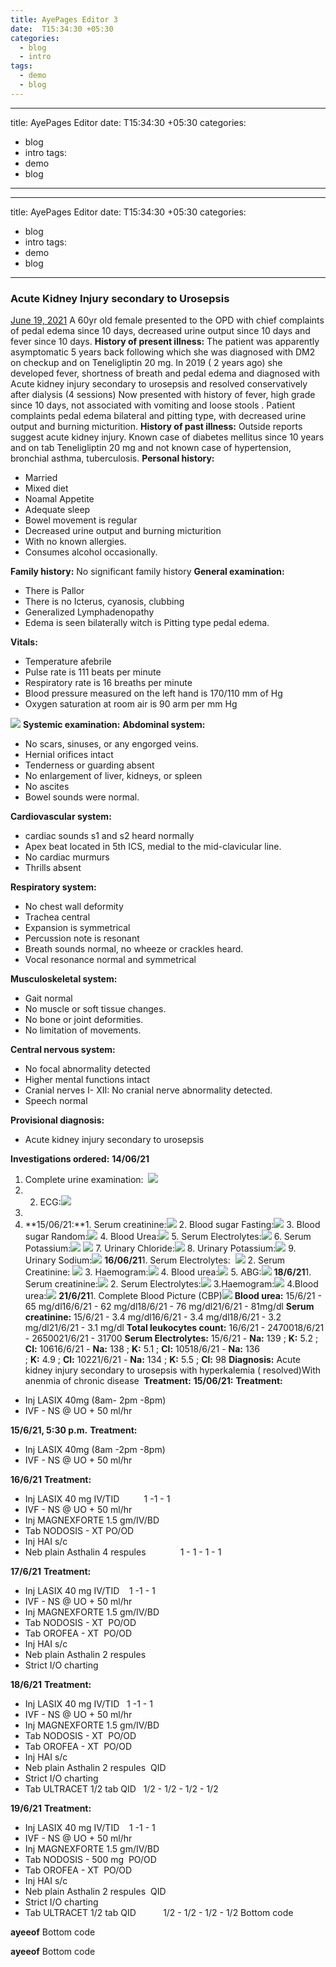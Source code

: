 ```yaml
---
title: AyePages Editor 3
date:  T15:34:30 +05:30
categories:
  - blog
  - intro
tags:
  - demo
  - blog
---
```

  ---
title: AyePages Editor
date:  T15:34:30 +05:30
categories:
  - blog
  - intro
tags:
  - demo
  - blog
---

***

title: AyePages Editor
date:  T15:34:30 +05:30
categories:

* blog
* intro
    tags:
* demo
* blog

***

### Acute Kidney Injury secondary to Urosepsis

[ June 19, 2021](https://casescape.blogspot.com/2021/06/acute-kidney-injury-secondary-to.html)
A 60yr old female presented to the OPD with chief complaints of pedal edema since 10 days, decreased urine output since 10 days and fever since 10 days.
**History of present illness:**
The patient was apparently asymptomatic 5 years back following which she was diagnosed with DM2 on checkup and on Teneligliptin 20 mg. In 2019 ( 2 years ago) she developed fever, shortness of breath and pedal edema and diagnosed with Acute kidney injury secondary to urosepsis and resolved conservatively after dialysis (4 sessions)
Now presented with history of fever, high grade since 10 days, not associated with vomiting and loose stools . Patient complaints pedal edema bilateral and pitting type, with decreased urine output and burning micturition.
**History of past illness:**
Outside reports suggest acute kidney injury. Known case of diabetes mellitus since 10 years and on tab Teneligliptin 20 mg and not known case of hypertension, bronchial asthma, tuberculosis.
**Personal history:**

* Married
* Mixed diet
* Noamal Appetite
* Adequate sleep
* Bowel movement is regular
* Decreased urine output and burning micturition
* With no known allergies.
* Consumes alcohol occasionally.

**Family history:**
No significant family history
**General examination:**

* There is Pallor
* There is no Icterus, cyanosis, clubbing
* Generalized Lymphadenopathy
* Edema is seen bilaterally witch is Pitting type pedal edema.

**Vitals:**

* Temperature afebrile
* Pulse rate is 111 beats per minute
* Respiratory rate is 16 breaths per minute
* Blood pressure measured on the left hand is 170/110 mm of Hg
* Oxygen saturation at room air is 90 arm per mm Hg

[![](https://1.bp.blogspot.com/-aS0AZT-3z_s/YM3tXOmtRgI/AAAAAAAAJVQ/_J9CbpiawFE-tlsGxxvlDUft7GvY_zGzwCLcBGAsYHQ/s320/IMG-20210619-WA0030.jpg)](https://1.bp.blogspot.com/-aS0AZT-3z_s/YM3tXOmtRgI/AAAAAAAAJVQ/_J9CbpiawFE-tlsGxxvlDUft7GvY_zGzwCLcBGAsYHQ/s1000/IMG-20210619-WA0030.jpg)
**Systemic examination:**
**Abdominal system:**

* No scars, sinuses, or any engorged veins.
* Hernial orifices intact
* Tenderness or guarding absent
* No enlargement of liver, kidneys, or spleen
* No ascites
* Bowel sounds were normal.

**Cardiovascular system:**

* cardiac sounds s1 and s2 heard normally
* Apex beat located in 5th ICS, medial to the mid-clavicular line.
* No cardiac murmurs
* Thrills absent

**Respiratory system:**

* No chest wall deformity
* Trachea central
* Expansion is symmetrical
* Percussion note is resonant
* Breath sounds normal, no wheeze or crackles heard.
* Vocal resonance normal and symmetrical

**Musculoskeletal system:**

* Gait normal
* No muscle or soft tissue changes.
* No bone or joint deformities.
* No limitation of movements.

**Central nervous system:**

* No focal abnormality detected
* Higher mental functions intact
* Cranial nerves I- XII: No cranial nerve abnormality detected.
* Speech normal

**Provisional diagnosis:**

* Acute kidney injury secondary to urosepsis

**Investigations ordered:**
**14/06/21**

1. Complete urine examination:
     [![](https://1.bp.blogspot.com/-43wjlbWa-gc/YM4EiO4fSlI/AAAAAAAAJVY/IR48U1lUu9449K2tj-1pO4MvTzAcj4BYACLcBGAsYHQ/s320/Complete%2BUrine%2BE%2B-%2B14.jpg)](https://1.bp.blogspot.com/-43wjlbWa-gc/YM4EiO4fSlI/AAAAAAAAJVY/IR48U1lUu9449K2tj-1pO4MvTzAcj4BYACLcBGAsYHQ/s779/Complete%2BUrine%2BE%2B-%2B14.jpg)
2. 
    2. ECG:[![](https://1.bp.blogspot.com/-RwLbqUbC8CQ/YM4InJnd_EI/AAAAAAAAJXI/PzviHCGkfsYEuqElfzzQob4A91SuyQo8ACLcBGAsYHQ/s320/IMG-20210619-WA0022.jpg)](https://1.bp.blogspot.com/-RwLbqUbC8CQ/YM4InJnd_EI/AAAAAAAAJXI/PzviHCGkfsYEuqElfzzQob4A91SuyQo8ACLcBGAsYHQ/s1197/IMG-20210619-WA0022.jpg)
3. 
4. \*\*15/06/21:\*\*1. Serum creatinine:[![](https://1.bp.blogspot.com/-FXA5peuCZYA/YM4E418N1YI/AAAAAAAAJVg/92un2vylBXMwkNW6krN-Ho2JmuCcohd3ACLcBGAsYHQ/s320/Serum%2Bcretainine%2B-%2B15.jpg)](https://1.bp.blogspot.com/-FXA5peuCZYA/YM4E418N1YI/AAAAAAAAJVg/92un2vylBXMwkNW6krN-Ho2JmuCcohd3ACLcBGAsYHQ/s783/Serum%2Bcretainine%2B-%2B15.jpg) 2. Blood sugar Fasting:[![](https://1.bp.blogspot.com/-T2yCZ1wbS3c/YM4FBu92eRI/AAAAAAAAJVk/uhaowFLPYJ4UxQdtlm5ChHSU4-jYqJ3bgCLcBGAsYHQ/s320/Blood%2Bsugar%2B-%2Bfasting%2B-%2B15.jpg)](https://1.bp.blogspot.com/-T2yCZ1wbS3c/YM4FBu92eRI/AAAAAAAAJVk/uhaowFLPYJ4UxQdtlm5ChHSU4-jYqJ3bgCLcBGAsYHQ/s786/Blood%2Bsugar%2B-%2Bfasting%2B-%2B15.jpg) 3. Blood sugar Random:[![](https://1.bp.blogspot.com/-Zu8bExs7pVI/YM4FBgdY34I/AAAAAAAAJVo/h0_Ipg8pIYkIPytmPPz8dVJwvHqsBj4wgCLcBGAsYHQ/s320/Blood%2Bsugar%2B-%2Brandom%2B-%2B15.jpg)](https://1.bp.blogspot.com/-Zu8bExs7pVI/YM4FBgdY34I/AAAAAAAAJVo/h0_Ipg8pIYkIPytmPPz8dVJwvHqsBj4wgCLcBGAsYHQ/s957/Blood%2Bsugar%2B-%2Brandom%2B-%2B15.jpg) 4. Blood Urea:[![](https://1.bp.blogspot.com/--2wXz6jodxI/YM4FBg417iI/AAAAAAAAJVs/7qKAxZwmWcQyogD9XkZT7CfLkO8kmg6cgCLcBGAsYHQ/s320/Blood%2Burea%2B-%2B15.jpg)](https://1.bp.blogspot.com/--2wXz6jodxI/YM4FBg417iI/AAAAAAAAJVs/7qKAxZwmWcQyogD9XkZT7CfLkO8kmg6cgCLcBGAsYHQ/s823/Blood%2Burea%2B-%2B15.jpg) 5. Serum Electrolytes:[![](https://1.bp.blogspot.com/-Wvp_G7NLoWk/YM4FCKlp1_I/AAAAAAAAJVw/hQbvcvTfl-gzsxTgMR1z_vR-6lgJrwr1wCLcBGAsYHQ/s320/Serum%2Belectrolytes%2B-%2B15.jpg)](https://1.bp.blogspot.com/-Wvp_G7NLoWk/YM4FCKlp1_I/AAAAAAAAJVw/hQbvcvTfl-gzsxTgMR1z_vR-6lgJrwr1wCLcBGAsYHQ/s957/Serum%2Belectrolytes%2B-%2B15.jpg) 6. Serum Potassium:[![](https://1.bp.blogspot.com/-ByoSht2I3nw/YM4F9c9uEFI/AAAAAAAAJWc/ER4p8hRL_R8YuMkzSRKutLeBGE_ERo6owCLcBGAsYHQ/s320/Serum%2BK%2B-%2B15.jpg)](https://1.bp.blogspot.com/-ByoSht2I3nw/YM4F9c9uEFI/AAAAAAAAJWc/ER4p8hRL_R8YuMkzSRKutLeBGE_ERo6owCLcBGAsYHQ/s802/Serum%2BK%2B-%2B15.jpg) [![](https://1.bp.blogspot.com/-KAIOu7H8nHQ/YM4F9YXw4VI/AAAAAAAAJWY/N5s574fMKi8QG-vt0l8p3qgjRTLf-J6hQCLcBGAsYHQ/s320/Serum%2BK%2B-%2B15%2B%25282%2529.jpg)](https://1.bp.blogspot.com/-KAIOu7H8nHQ/YM4F9YXw4VI/AAAAAAAAJWY/N5s574fMKi8QG-vt0l8p3qgjRTLf-J6hQCLcBGAsYHQ/s789/Serum%2BK%2B-%2B15%2B%25282%2529.jpg) 7. Urinary Chloride:[![](https://1.bp.blogspot.com/-FwW5j9OAN8Y/YM4HHJ16ZgI/AAAAAAAAJWw/EIQgUV0LXAoMcDRUQIwQoQAfDkdAXX5cwCLcBGAsYHQ/s320/Urinary%2Bchloride%2B-%2B15.jpg)](https://1.bp.blogspot.com/-FwW5j9OAN8Y/YM4HHJ16ZgI/AAAAAAAAJWw/EIQgUV0LXAoMcDRUQIwQoQAfDkdAXX5cwCLcBGAsYHQ/s888/Urinary%2Bchloride%2B-%2B15.jpg) 8. Urinary Potassium:[![](https://1.bp.blogspot.com/-_6EuqdmcjWY/YM4HHGWXgZI/AAAAAAAAJW0/bZ9vuQlR5RQWmL4AHBbWfCUwjng5_6nHwCLcBGAsYHQ/s320/Urinary%2BK%2B-%2B15.jpg)](https://1.bp.blogspot.com/-_6EuqdmcjWY/YM4HHGWXgZI/AAAAAAAAJW0/bZ9vuQlR5RQWmL4AHBbWfCUwjng5_6nHwCLcBGAsYHQ/s847/Urinary%2BK%2B-%2B15.jpg) 9. Urinary Sodium:[![](https://1.bp.blogspot.com/-l-Gj3AXptSU/YM4HHP4CdII/AAAAAAAAJW4/g0xUE7FiBJssgpPAXpFYrxxUIaDE5xYtwCLcBGAsYHQ/s320/Urinary%2BNa-%2B15.jpg)](https://1.bp.blogspot.com/-l-Gj3AXptSU/YM4HHP4CdII/AAAAAAAAJW4/g0xUE7FiBJssgpPAXpFYrxxUIaDE5xYtwCLcBGAsYHQ/s802/Urinary%2BNa-%2B15.jpg) **16/06/21**1. Serum Electrolytes:  [![](https://1.bp.blogspot.com/-zVw14u8IuVc/YM4FvRsL6BI/AAAAAAAAJWQ/Qd0FyUZ86OwBzz6rKVLMxCkN8tZ9vyH3gCLcBGAsYHQ/s320/Serum%2Belectrolytes%2B-%2B16.jpg)](https://1.bp.blogspot.com/-zVw14u8IuVc/YM4FvRsL6BI/AAAAAAAAJWQ/Qd0FyUZ86OwBzz6rKVLMxCkN8tZ9vyH3gCLcBGAsYHQ/s794/Serum%2Belectrolytes%2B-%2B16.jpg) 2. Serum Creatinine: [![](https://1.bp.blogspot.com/-ErLWIKL5bkI/YM4FviXZGAI/AAAAAAAAJWU/b4hQz_Nl260IAmRIiYvQMKT1uJR7iapvQCLcBGAsYHQ/s320/Serum%2Bcreatinine%2B-%2B16.jpg)](https://1.bp.blogspot.com/-ErLWIKL5bkI/YM4FviXZGAI/AAAAAAAAJWU/b4hQz_Nl260IAmRIiYvQMKT1uJR7iapvQCLcBGAsYHQ/s870/Serum%2Bcreatinine%2B-%2B16.jpg) 3. Haemogram:[![](https://1.bp.blogspot.com/-8pAU4EB-qsQ/YM4Fu5ThsJI/AAAAAAAAJWI/sjShP5yVTAUz75aQOl9h58qS4aLVaTasgCLcBGAsYHQ/s320/Haemogram%2B-%2B16.jpg)](https://1.bp.blogspot.com/-8pAU4EB-qsQ/YM4Fu5ThsJI/AAAAAAAAJWI/sjShP5yVTAUz75aQOl9h58qS4aLVaTasgCLcBGAsYHQ/s811/Haemogram%2B-%2B16.jpg) 4. Blood urea:[![](https://1.bp.blogspot.com/-Se4zc_2Wieo/YM4Fu86leaI/AAAAAAAAJWE/8opa0WXRqY0i7YmTtnE1Th1j8G8EtKtFACLcBGAsYHQ/s320/Blood%2Burea%2B-%2B16.jpg)](https://1.bp.blogspot.com/-Se4zc_2Wieo/YM4Fu86leaI/AAAAAAAAJWE/8opa0WXRqY0i7YmTtnE1Th1j8G8EtKtFACLcBGAsYHQ/s1219/Blood%2Burea%2B-%2B16.jpg) 5. ABG:[![](https://1.bp.blogspot.com/-a8I3cZ_IZEk/YM4Fu1Eu8OI/AAAAAAAAJWM/ApiWqWHTldkDK9YdloYs1wMsixZCGitHwCLcBGAsYHQ/s320/ABG%2B-%2B16.jpg)](https://1.bp.blogspot.com/-a8I3cZ_IZEk/YM4Fu1Eu8OI/AAAAAAAAJWM/ApiWqWHTldkDK9YdloYs1wMsixZCGitHwCLcBGAsYHQ/s957/ABG%2B-%2B16.jpg) **18/6/21**1. Serum creatinine:[![](https://1.bp.blogspot.com/-SEdSCrR_yrI/YM61v8-xaxI/AAAAAAAAJaI/NnB32UJ0TZ8JMuHJ_y6Cm2UmK7Sx1En3ACPcBGAsYHg/s320/IMG-20210620-WA0007__01.jpg)](https://1.bp.blogspot.com/-SEdSCrR_yrI/YM61v8-xaxI/AAAAAAAAJaI/NnB32UJ0TZ8JMuHJ_y6Cm2UmK7Sx1En3ACPcBGAsYHg/s720/IMG-20210620-WA0007__01.jpg) 2. Serum Electrolytes:[![](https://1.bp.blogspot.com/-w7e0fpFD-vQ/YM62PCwGNwI/AAAAAAAAJac/sC1E6DbmKDUKsELWxMwBTJm_MovJkvimQCPcBGAsYHg/s320/IMG-20210620-WA0006__01.jpg)](https://1.bp.blogspot.com/-w7e0fpFD-vQ/YM62PCwGNwI/AAAAAAAAJac/sC1E6DbmKDUKsELWxMwBTJm_MovJkvimQCPcBGAsYHg/s720/IMG-20210620-WA0006__01.jpg) 3.Haemogram:[![](https://1.bp.blogspot.com/-JM3GLKfgdlE/YM62adW_HKI/AAAAAAAAJag/OiJXbrqj4HM2BFBYH99wJRZsszR1AGhNgCPcBGAsYHg/s320/IMG-20210620-WA0005__01__01.jpg)](https://1.bp.blogspot.com/-JM3GLKfgdlE/YM62adW_HKI/AAAAAAAAJag/OiJXbrqj4HM2BFBYH99wJRZsszR1AGhNgCPcBGAsYHg/s660/IMG-20210620-WA0005__01__01.jpg) 4.Blood urea:[![](https://1.bp.blogspot.com/-K7t121eB2rg/YM62q4JIxAI/AAAAAAAAJao/_pOeFKyPRWUk62CZ10U7_BHSyQhwpHpkgCPcBGAsYHg/s320/IMG-20210620-WA0008__02.jpg)](https://1.bp.blogspot.com/-K7t121eB2rg/YM62q4JIxAI/AAAAAAAAJao/_pOeFKyPRWUk62CZ10U7_BHSyQhwpHpkgCPcBGAsYHg/s720/IMG-20210620-WA0008__02.jpg) **21/6/21**1. Complete Blood Picture (CBP)[![](https://1.bp.blogspot.com/-584xEnIAD6E/YNAJpXUa1vI/AAAAAAAAJbU/_wuS3MOgyC4T7bmQDCB6GJbpzlNZwC7sQCPcBGAsYHg/s320/IMG-20210621-WA0001%257E3.jpg)](https://1.bp.blogspot.com/-584xEnIAD6E/YNAJpXUa1vI/AAAAAAAAJbU/_wuS3MOgyC4T7bmQDCB6GJbpzlNZwC7sQCPcBGAsYHg/s675/IMG-20210621-WA0001%257E3.jpg) **Blood urea:** 15/6/21 - 65 mg/dl16/6/21 - 62 mg/dl18/6/21 - 76 mg/dl21/6/21 - 81mg/dl **Serum creatinine:** 15/6/21 - 3.4 mg/dl16/6/21 - 3.4 mg/dl18/6/21 - 3.2 mg/dl21/6/21 - 3.1 mg/dl **Total leukocytes count:** 16/6/21 - 2470018/6/21 - 2650021/6/21 - 31700 **Serum Electrolytes:** 15/6/21 - **Na:** 139 ; **K:** 5.2 ; **Cl:** 10616/6/21 - **Na:** 138 ; **K:** 5.1 ; **Cl:** 10518/6/21 - **Na:** 136 ; **K:** 4.9 ; **Cl:** 10221/6/21 - **Na:** 134 ; **K:** 5.5 ; **Cl:** 98 **Diagnosis:** Acute kidney injury secondary to urosepsis with hyperkalemia ( resolved)With anenmia of chronic disease  **Treatment:** **15/06/21:** **Treatment:**

* Inj LASIX 40mg (8am- 2pm -8pm)
* IVF - NS @ UO + 50 ml/hr

**15/6/21, 5:30 p.m.** **Treatment:**

* Inj LASIX 40mg (8am -2pm -8pm)
* IVF - NS @ UO + 50 ml/hr

**16/6/21** **Treatment:**

* Inj LASIX 40 mg IV/TID          1 -1 - 1
* IVF - NS @ UO + 50 ml/hr
* Inj MAGNEXFORTE 1.5 gm/IV/BD
* Tab NODOSIS - XT PO/OD
* Inj HAI s/c
* Neb plain Asthalin 4 respules              1 - 1 - 1 - 1

**17/6/21** **Treatment:**

* Inj LASIX 40 mg IV/TID    1 -1 - 1
* IVF - NS @ UO + 50 ml/hr
* Inj MAGNEXFORTE 1.5 gm/IV/BD
* Tab NODOSIS - XT  PO/OD
* Tab OROFEA - XT  PO/OD
* Inj HAI s/c
* Neb plain Asthalin 2 respules
* Strict I/O charting

**18/6/21** **Treatment:**

* Inj LASIX 40 mg IV/TID   1 -1 - 1
* IVF - NS @ UO + 50 ml/hr
* Inj MAGNEXFORTE 1.5 gm/IV/BD
* Tab NODOSIS - XT  PO/OD
* Tab OROFEA - XT  PO/OD
* Inj HAI s/c
* Neb plain Asthalin 2 respules  QID
* Strict I/O charting
* Tab ULTRACET 1/2 tab QID   1/2 - 1/2 - 1/2 - 1/2

**19/6/21**
**Treatment:**

* Inj LASIX 40 mg IV/TID    1 -1 - 1
* IVF - NS @ UO + 50 ml/hr
* Inj MAGNEXFORTE 1.5 gm/IV/BD
* Tab NODOSIS - 500 mg  PO/OD
* Tab OROFEA - XT  PO/OD
* Inj HAI s/c
* Neb plain Asthalin 2 respules  QID
* Strict I/O charting
* Tab ULTRACET 1/2 tab QID           1/2 - 1/2 - 1/2 - 1/2
    Bottom code

**ayeeof**
Bottom code

**ayeeof**
  Bottom code